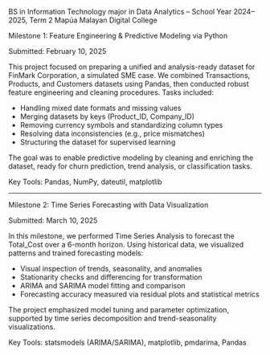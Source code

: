 BS in Information Technology major in Data Analytics – School Year 2024–2025, Term 2
Mapúa Malayan Digital College

Milestone 1: Feature Engineering & Predictive Modeling via Python

Submitted: February 10, 2025

This project focused on preparing a unified and analysis-ready dataset for FinMark Corporation, a simulated SME case. We combined Transactions, Products, and Customers datasets using Pandas, then conducted robust feature engineering and cleaning procedures. Tasks included:
- Handling mixed date formats and missing values
- Merging datasets by keys (Product_ID, Company_ID)
- Removing currency symbols and standardizing column types
- Resolving data inconsistencies (e.g., price mismatches)
- Structuring the dataset for supervised learning

The goal was to enable predictive modeling by cleaning and enriching the dataset, ready for churn prediction, trend analysis, or classification tasks.

Key Tools:
Pandas, NumPy, dateutil, matplotlib

-------------

Milestone 2: Time Series Forecasting with Data Visualization

Submitted: March 10, 2025


In this milestone, we performed Time Series Analysis to forecast the Total_Cost over a 6-month horizon. Using historical data, we visualized patterns and trained forecasting models:
- Visual inspection of trends, seasonality, and anomalies
- Stationarity checks and differencing for transformation
- ARIMA and SARIMA model fitting and comparison
- Forecasting accuracy measured via residual plots and statistical metrics

The project emphasized model tuning and parameter optimization, supported by time series decomposition and trend-seasonality visualizations.

Key Tools:
statsmodels (ARIMA/SARIMA), matplotlib, pmdarima, Pandas

